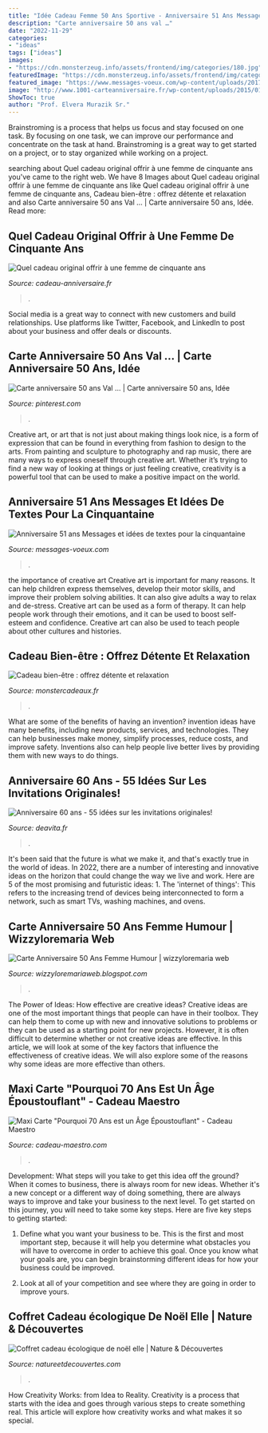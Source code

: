 ```yaml
---
title: "Idée Cadeau Femme 50 Ans Sportive - Anniversaire 51 Ans Messages Et Idées De Textes Pour La Cinquantaine"
description: "Carte anniversaire 50 ans val …"
date: "2022-11-29"
categories:
- "ideas"
tags: ["ideas"]
images:
- "https://cdn.monsterzeug.info/assets/frontend/img/categories/180.jpg"
featuredImage: "https://cdn.monsterzeug.info/assets/frontend/img/categories/180.jpg"
featured_image: "https://www.messages-voeux.com/wp-content/uploads/2017/07/50-ans-citation-anniversaire-message-cinquantaine-.jpg"
image: "http://www.1001-carteanniversaire.fr/wp-content/uploads/2015/01/carte-anniversaire-50-ans-femme-400x294.jpg"
ShowToc: true
author: "Prof. Elvera Murazik Sr."
---
```



Brainstroming is a process that helps us focus and stay focused on one task. By focusing on one task, we can improve our performance and concentrate on the task at hand. Brainstroming is a great way to get started on a project, or to stay organized while working on a project.

	

		
searching about Quel cadeau original offrir à une femme de cinquante ans you've came to the right web. We have 8 Images about Quel cadeau original offrir à une femme de cinquante ans like Quel cadeau original offrir à une femme de cinquante ans, Cadeau bien-être : offrez détente et relaxation and also Carte anniversaire 50 ans Val … | Carte anniversaire 50 ans, Idée. Read more:
		
    
## Quel Cadeau Original Offrir à Une Femme De Cinquante Ans

<img loading=lazy src="https://www.cadeau-anniversaire.fr/wp-content/uploads/2020/04/cadeau-5.jpg" onerror="this.onerror=null;this.src='https://tse1.mm.bing.net/th?id=OIP.pxBidgNm3qGVBTD7Y6qWHQHaFj&amp;pid=15.1';" alt="Quel cadeau original offrir à une femme de cinquante ans">

_Source: cadeau-anniversaire.fr_

>. 

	

Social media is a great way to connect with new customers and build relationships. Use platforms like Twitter, Facebook, and LinkedIn to post about your business and offer deals or discounts.

    
## Carte Anniversaire 50 Ans Val … | Carte Anniversaire 50 Ans, Idée

<img loading=lazy src="https://i.pinimg.com/736x/8a/81/af/8a81af79cbc41d58273453fb9c524cbe--carton-invitation-laurent.jpg" onerror="this.onerror=null;this.src='https://tse1.mm.bing.net/th?id=OIP.GyFxzVkbrdCroscyQpLOCAHaJ3&amp;pid=15.1';" alt="Carte anniversaire 50 ans Val … | Carte anniversaire 50 ans, Idée">

_Source: pinterest.com_

>. 

	

Creative art, or art that is not just about making things look nice, is a form of expression that can be found in everything from fashion to design to the arts. From painting and sculpture to photography and rap music, there are many ways to express oneself through creative art. Whether it’s trying to find a new way of looking at things or just feeling creative, creativity is a powerful tool that can be used to make a positive impact on the world.

    
## Anniversaire 51 Ans Messages Et Idées De Textes Pour La Cinquantaine

<img loading=lazy src="https://www.messages-voeux.com/wp-content/uploads/2017/07/50-ans-citation-anniversaire-message-cinquantaine-.jpg" onerror="this.onerror=null;this.src='https://tse1.mm.bing.net/th?id=OIP.RGF9LGFlMDChupMSobjE0QHaE8&amp;pid=15.1';" alt="Anniversaire 51 ans Messages et idées de textes pour la cinquantaine">

_Source: messages-voeux.com_

>. 

	

the importance of creative art
Creative art is important for many reasons. It can help children express themselves, develop their motor skills, and improve their problem solving abilities. It can also give adults a way to relax and de-stress.
Creative art can be used as a form of therapy. It can help people work through their emotions, and it can be used to boost self-esteem and confidence. Creative art can also be used to teach people about other cultures and histories.

    
## Cadeau Bien-être : Offrez Détente Et Relaxation

<img loading=lazy src="https://cdn.monsterzeug.info/assets/frontend/img/categories/180.jpg" onerror="this.onerror=null;this.src='https://tse2.mm.bing.net/th?id=OIP.EYlF3JKZ1ur2kk8v0_DpNQHaDt&amp;pid=15.1';" alt="Cadeau bien-être : offrez détente et relaxation">

_Source: monstercadeaux.fr_

>. 

	

What are some of the benefits of having an invention?
invention ideas have many benefits, including new products, services, and technologies. They can help businesses make money, simplify processes, reduce costs, and improve safety. Inventions also can help people live better lives by providing them with new ways to do things.

    
## Anniversaire 60 Ans - 55 Idées Sur Les Invitations Originales!

<img loading=lazy src="http://deavita.fr/wp-content/uploads/2015/05/anniversaire-60-ans-femme-idée-invitation-glamour.jpg" onerror="this.onerror=null;this.src='https://tse2.mm.bing.net/th?id=OIP.mV0Rd2CA1TaOedUg09zTLgHaHY&amp;pid=15.1';" alt="Anniversaire 60 ans - 55 idées sur les invitations originales!">

_Source: deavita.fr_

>. 

	

It's been said that the future is what we make it, and that's exactly true in the world of ideas. In 2022, there are a number of interesting and innovative ideas on the horizon that could change the way we live and work. Here are 5 of the most promising and futuristic ideas: 1. The 'internet of things': This refers to the increasing trend of devices being interconnected to form a network, such as smart TVs, washing machines, and ovens.

    
## Carte Anniversaire 50 Ans Femme Humour | Wizzyloremaria Web

<img loading=lazy src="http://www.1001-carteanniversaire.fr/wp-content/uploads/2015/01/carte-anniversaire-50-ans-femme-400x294.jpg" onerror="this.onerror=null;this.src='https://tse4.mm.bing.net/th?id=OIP.jXfJdw22c3_m6WJ4-6_TTgHaFc&amp;pid=15.1';" alt="Carte Anniversaire 50 Ans Femme Humour | wizzyloremaria web">

_Source: wizzyloremariaweb.blogspot.com_

>. 

	

The Power of Ideas: How effective are creative ideas?
Creative ideas are one of the most important things that people can have in their toolbox. They can help them to come up with new and innovative solutions to problems or they can be used as a starting point for new projects. However, it is often difficult to determine whether or not creative ideas are effective. In this article, we will look at some of the key factors that influence the effectiveness of creative ideas. We will also explore some of the reasons why some ideas are more effective than others.

    
## Maxi Carte &quot;Pourquoi 70 Ans Est Un Âge Époustouflant&quot; - Cadeau Maestro

<img loading=lazy src="https://www.cadeau-maestro.com/38506-medium_product/maxi-carte-pourquoi-70-ans-age-epoustouflant.jpg" onerror="this.onerror=null;this.src='https://tse4.mm.bing.net/th?id=OIP.IG7w4vE4yEHANQta8snKjwAAAA&amp;pid=15.1';" alt="Maxi Carte &quot;Pourquoi 70 Ans est un Âge Époustouflant&quot; - Cadeau Maestro">

_Source: cadeau-maestro.com_

>. 

	

Development: What steps will you take to get this idea off the ground?
When it comes to business, there is always room for new ideas. Whether it's a new concept or a different way of doing something, there are always ways to improve and take your business to the next level. To get started on this journey, you will need to take some key steps. Here are five key steps to getting started:
1. Define what you want your business to be. This is the first and most important step, because it will help you determine what obstacles you will have to overcome in order to achieve this goal. Once you know what your goals are, you can begin brainstorming different ideas for how your business could be improved.

2. Look at all of your competition and see where they are going in order to improve yours.

    
## Coffret Cadeau écologique De Noël Elle | Nature &amp; Découvertes

<img loading=lazy src="https://cache.natureetdecouvertes.com/Medias/Images/Articles/96994790/690" onerror="this.onerror=null;this.src='https://tse2.mm.bing.net/th?id=OIP.XCxP22vKqmlFxFM0CRSXigHaHa&amp;pid=15.1';" alt="Coffret cadeau écologique de noël elle | Nature &amp; Découvertes">

_Source: natureetdecouvertes.com_

>. 

	

How Creativity Works: from Idea to Reality.
Creativity is a process that starts with the idea and goes through various steps to create something real. This article will explore how creativity works and what makes it so special.

